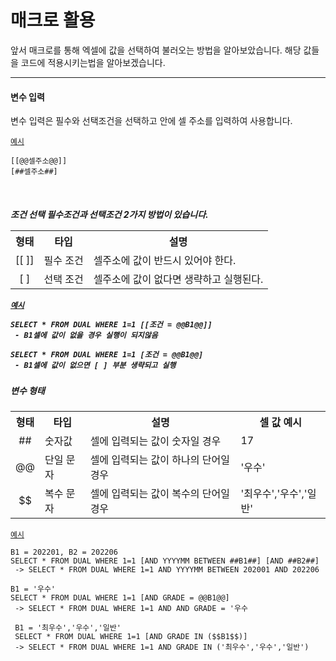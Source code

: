
# 매크로 활용

앞서 매크로를 통해 엑셀에 값을 선택하여 불러오는 방법을 알아보았습니다.
해당 값들을 코드에 적용시키는법을 알아보겠습니다.

---

<h4>변수 입력</h4>
변수 입력은 필수와 선택조건을 선택하고 안에 셀 주소를 입력하여 사용합니다.

[`예시`](./)

```
[[@@셀주소@@]]
[##셀주소##]
```
<br>
<h5>조건 선택</
h5>
필수조건과 선택조건 2가지 방법이 있습니다.

<table><th>형태</th><th>타입</th><th>설명</th>
<tr><td align=center>[[  ]]</td><td>필수 조건</td><td>셀주소에 값이 반드시 있어야 한다.</td></tr>
<tr><td align=center>[  ]</td><td>선택 조건</td><td>셀주소에 값이 없다면 생략하고 실행된다.</td></tr>
</table>

[`예시`](./)

```
SELECT * FROM DUAL WHERE 1=1 [[조건 = @@B1@@]]
 - B1셀에 값이 없을 경우 실행이 되지않음

SELECT * FROM DUAL WHERE 1=1 [조건 = @@B1@@]
 - B1셀에 값이 없으면 [ ] 부분 생략되고 실행
```

<h5>변수 형태</h5>



<table><th>형태</th><th>타입</th><th>설명</th><th>셀 값 예시</th>
<tr><td align=center>##</td><td>숫자값</td><td>셀에 입력되는 값이 숫자일 경우</td><td>17</td></tr>
<tr><td align=center>@@</td><td>단일 문자</td><td>셀에 입력되는 값이 하나의 단어일 경우</td><td>'우수'</td></tr>
<tr><td align=center>$$</td><td>복수 문자</td><td>셀에 입력되는 값이 복수의 단어일 경우</td><td>'최우수','우수','일반'</td></tr>
</table>

[`예시`](./)

```
B1 = 202201, B2 = 202206
SELECT * FROM DUAL WHERE 1=1 [AND YYYYMM BETWEEN ##B1##] [AND ##B2##]
 -> SELECT * FROM DUAL WHERE 1=1 AND YYYYMM BETWEEN 202001 AND 202206

B1 = '우수'
SELECT * FROM DUAL WHERE 1=1 [AND GRADE = @@B1@@]
 -> SELECT * FROM DUAL WHERE 1=1 AND AND GRADE = '우수

 B1 = '최우수','우수','일반'
 SELECT * FROM DUAL WHERE 1=1 [AND GRADE IN ($$B1$$)]
 -> SELECT * FROM DUAL WHERE 1=1 AND GRADE IN ('최우수','우수','일반')
```
